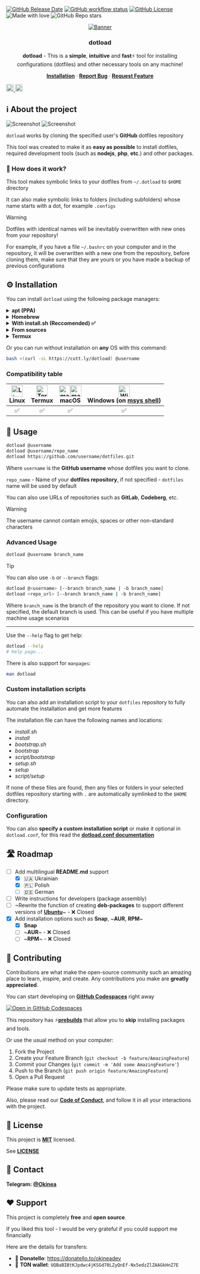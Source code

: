 <!-- markdownlint-disable no-inline-html first-line-h1 -->

[![GitHub Release Date][github-release-date]][github-release-page]
[![GitHub workflow status][github-workflow-status]][github-workflow-runs]
[![GitHub License][github-license]](LICENSE)
![Made with love][made-with-love]
![GitHub Repo stars][github-stars]

<!-- PROJECT LOGO -->
<div align="center">
  <a href="https://github.com/okineadev/dotload">
    <!-- https://docs.github.com/en/get-started/writing-on-github/getting-started-with-writing-and-formatting-on-github/basic-writing-and-formatting-syntax#specifying-the-theme-an-image-is-shown-to -->
    <picture>
      <source media="(prefers-color-scheme: dark)" srcset="public/banner-dark.png" alt="Banner">
      <source media="(prefers-color-scheme: light)" srcset="public/banner-light.png" alt="Banner">
      <img src="public/banner-dark.png" alt="Banner">
    </picture>
  </a>

  <h3 align="center">dotload</h3>

  <p align="center">
    <p>
    <b>dotload</b> - This is a <b>simple</b>, <b>intuitive</b> and <b>fast</b>⚡ tool for installing configurations (dotfiles) and other necessary tools on any machine!</p>
    <a href="#%EF%B8%8F-installation"><b>Installation</b></a>
    ·
    <a href="https://github.com/okineadev/dotload/issues/new?labels=bug&template=bug_report.md"><b>Report Bug</b></a>
    ·
    <a href="https://github.com/okineadev/dotload/issues/new?labels=enhancement&template=feature_request.md"><b>Request Feature</b></a>
</div>

<a href="docs/uk_UA/README.md"><img
  height="20"
  src="public/flag-ua.png"
  alt="Ukrainian">
</a>
<a href="docs/pl/README.md"><img
  height="20"
  src="public/flag-pl.svg"
  alt="Polish">
</a>


## ℹ️ About the project

![Screenshot](public/screenshot-dark.png#gh-dark-mode-only)
![Screenshot](public/screenshot-light.png#gh-light-mode-only)

`dotload` works by cloning the specified user's **GitHub** dotfiles repository

This tool was created to make it as **easy as possible** to install dotfiles, required development tools (such as **nodejs**, **php**, **etc**.) and other packages.

### 🤔 How does it work?

This tool makes symbolic links to your dotfiles from `~/.dotload` to `$HOME` directory

It can also make symbolic links to folders (including subfolders) whose name starts with a dot, for example `.configs`

> [!WARNING]
> Dotfiles with identical names will be inevitably overwritten with new ones from your repository!

For example, if you have a file `~/.bashrc` on your computer and in the repository, it will be overwritten with a new one from the repository, before cloning them, make sure that they are yours or you have made a backup of previous configurations

## ⚙️ Installation

You can install `dotload` using the following package managers:

<details>
  <summary><b>apt (PPA)</b></summary>
  <br/>

  You will also receive further updates with this method

  ```bash
  sudo add-apt-repository ppa:salumin/tools
  sudo apt update
  sudo apt install dotload
  ```

</details>

<details>
  <summary><b>Homebrew</b></summary>
  <br/>

  With [**brew**](https://brew.sh/) you can install this tool on **macOS** (and **Linux** too)

  > ℹ️ Note: If you don't have [**brew**](https://brew.sh/) installed, install it **now** with this command:

  ```bash
  /bin/bash -c "$(curl -fsSL https://raw.githubusercontent.com/Homebrew/install/HEAD/install.sh)"
  ```

  <hr/>

  📥 **Install**:

  ```bash
  brew tap okineadev/dotload
  brew install dotload
  ```

</details>

<details>
  <summary><b>With install.sh (Reccomended) ✅</b></summary>
  <br/>

  With this method, you can install **dotload** on almost **any system**, including **Termux**

  📥 **Install**:

  ```bash
  curl -sL https://cutt.ly/dotload-install | bash
  ```

  🗑️ **Uninstall**:

  ```bash
  sudo rm $PREFIX/bin/dotload && hash -r
  ```

  > ℹ️ Note: If you want to remove this tool from **Termux**, you need to run the above command without `sudo`

</details>

<details>
  <summary><b>From sources</b></summary>
  <br/>

  With this method, you can easily modify the installation and be sure of security.

  Steps to install from sources:

  1. Clone the repository

  ```bash
  git clone https://github.com/okineadev/dotload.git --depth=1
  ```

  2. Go to the project folder

  ```bash
  cd dotload
  ```

  3. Install the tools

  If you don't have `make' installed, you need to install it:

  ```bash
  sudo apt install make
  ```

  There is also support for [**task**](https://taskfile.dev/).

  📥 **Install**:

  ```bash
  make install
  ```

  > 💡 Tip: If you prefer to use the more modern [**task**](https://taskfile.dev/) instead of [**GNU make**](https://www.gnu.org/software/make/) , you can use this command:

  ```bash
  task install
  ```

  🗑️ **Uninstall**:

  ```bash
  make uninstall
  # Or
  task uninstall
  ```

</details>

<details>
  <summary><b>Termux</b></summary>
  <br/>

  You will also receive further updates with this method

  ```bash
  # Add Termux User Repository
  pkg install tur-repo
  pkg update && pkg install dotload
  ```

</details>

Or you can run without installation on **any** OS with this command:

```bash
bash <(curl -sL https://cutt.ly/dotload) @username
```

### Compatibility table

| <div><img src="https://upload.wikimedia.org/wikipedia/commons/f/f1/Icons8_flat_linux.svg" alt="Linux logo" width="30"/></div> **Linux** | <div><img src="https://upload.wikimedia.org/wikipedia/commons/b/b5/Termux.svg" alt="Termux logo" width="30"/></div> **Termux** | <div><img src="public/macos-dark-logo.svg#gh-light-mode-only" alt="macOS logo" width="30"/><img src="public/macos-light-logo.svg#gh-dark-mode-only" alt="macOS logo" width="30"/></div> **macOS** | <div><img src="https://github.com/okineadev/dotload/assets/81070564/99544c04-51e7-41b5-95f7-0828cfc97617" alt="Windows logo" width="30"/></div> **Windows** (on [msys shell](https://www.msys2.org/)) |
| :-: | :-: | :-: | :-: |
| ✅ | ✅ | ✅ | ✅ |

## 🚀 Usage

```bash
dotload @username
dotload @username/repo_name
dotload https://github.com/username/dotfiles.git
```

Where `username` is the **GitHub username** whose dotfiles you want to clone.

`repo_name` - Name of your **dotfiles repository**, if not specified - `dotfiles` name will be used by default

You can also use URLs of repositories such as **GitLab**, **Codeberg**, etc.

> [!WARNING]
> The username cannot contain emojis, spaces or other non-standard characters

### Advanced Usage

```bash
dotload @username branch_name
```

> [!TIP]
> You can also use `-b` or `--branch` flags:

```bash
dotload @<username> [--branch branch_name | -b branch_name]
dotload <repo_url> [--branch branch_name | -b branch_name]
```

Where `branch_name` is the branch of the repository you want to clone. If not specified, the default branch is used. This can be useful if you have multiple machine usage scenarios

---

Use the `--help` flag to get help:

```bash
dotload --help
# Help page...
```

There is also support for `manpages`:

```bash
man dotload
```

### Custom installation scripts

You can also add an installation script to your `dotfiles` repository to fully automate the installation and get more features

The installation file can have the following names and locations:

- _install.sh_
- _install_
- _bootstrap.sh_
- _bootstrap_
- _script/bootstrap_
- _setup.sh_
- _setup_
- _script/setup_

If none of these files are found, then any files or folders in your selected dotfiles repository starting with `.` are automatically symlinked to the `$HOME` directory.

### Configuration

You can also **specify a custom installation script**
or make it optional in `dotload.conf`, for this read the [**dotload.conf documentation**](docs/dotload_conf.md)

## 🛣️ Roadmap

- [ ] Add multilingual **README.md** support
  - [x] 🇺🇦 Ukrainian
  - [x] 🇵🇱 Polish
  - [ ] 🇩🇪 German
- [ ] Write instructions for developers (package assembly)
- [ ] ~Rewrite the function of creating **deb-packages** to support different versions of [**Ubuntu**](https://ubuntu.com/)~ - ❌ Closed
- [x] Add installation options such as **Snap**, ~**AUR**, **RPM**~
  - [x] **Snap**
  - [ ] ~**AUR**~ - ❌ Closed
  - [ ] ~**RPM**~ - ❌ Closed

## 🤝 Contributing

Contributions are what make the open-source community such an amazing place to learn, inspire, and create. Any contributions you make are **greatly appreciated**.

You can start developing on [**GitHub Codespaces**][codespaces-link] right away

[![Open in GitHub Codespaces](https://github.com/codespaces/badge.svg)](https://codespaces.new/okineadev/dotload?quickstart=1)

This repository has ⚡[**prebuilds**][about-prebuilds] that allow you to **skip** installing packages and tools.

Or use the usual method on your computer:

1. Fork the Project
2. Create your Feature Branch (`git checkout -b feature/AmazingFeature`)
3. Commit your Changes (`git commit -m 'Add some AmazingFeature'`)
4. Push to the Branch (`git push origin feature/AmazingFeature`)
5. Open a Pull Request

Please make sure to update tests as appropriate.

Also, please read our [**Code of Conduct**](CODE_OF_CONDUCT.md), and follow it in all your interactions with the project.

## 📝 License

This project is [**MIT**][mit-license-link] licensed.

See [**LICENSE**](LICENSE)

## 📨 Contact

**Telegram:** [**@Okinea**][telegram-link]

## ❤️ Support

This project is completely **free** and **open source**.

If you liked this tool - I would be very grateful if you could support me financially

Here are the details for transfers:

- 🍩 **Donatello**: <https://donatello.to/okineadev>
- 💎 **TON wallet**: `UQBaBIBtKJpdwc4jKSGd70LZyQnEf-Nx5edzZlZAAGkHnZ7E`

[github-release-date]: https://img.shields.io/github/release-date/okineadev/dotload
[github-release-page]: https://github.com/okineadev/dotload/releases/latest
[github-workflow-status]: https://github.com/okineadev/dotload/actions/workflows/release.yml/badge.svg
[github-workflow-runs]: https://github.com/okineadev/dotload/actions/workflows/release.yml
[github-license]: https://img.shields.io/github/license/okineadev/dotload
[made-with-love]: https://img.shields.io/badge/made_with-%E2%9D%A4%EF%B8%8F-white
[github-stars]: https://img.shields.io/github/stars/okineadev/dotload
[codespaces-link]: https://github.com/features/codespaces
[about-prebuilds]: https://docs.github.com/en/codespaces/prebuilding-your-codespaces/about-github-codespaces-prebuilds
[telegram-link]: https://t.me/okinea 'Telegram link'
[mit-license-link]: https://opensource.org/license/MIT
